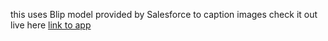 this uses Blip model provided by Salesforce to caption images 
check it out live here [link to app ](https://huggingface.co/spaces/Siddiq12/blip-image_captioning)